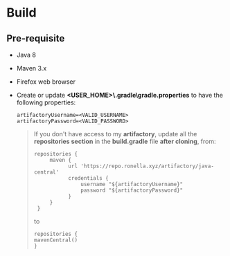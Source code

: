 # Build

## Pre-requisite

* Java 8

* Maven 3.x

* Firefox web browser

* Create or update **<USER_HOME>\\.gradle\\gradle.properties** to have the following properties:

    ```properties
    artifactoryUsername=<VALID_USERNAME>
    artifactoryPassword=<VALID_PASSWORD>
    ```
    
    > If you don't have access to my **artifactory**, update all the **repositories section** in the **build.gradle** file **after cloning**, from:
    >
    > ```
    > repositories {
    >      maven {
    >            url 'https://repo.ronella.xyz/artifactory/java-central'
    >            credentials {
    >                username "${artifactoryUsername}"
    >                password "${artifactoryPassword}"
    >            }
    >      }
    >  }
    >    ```
    >    
    >    to
    >    
    >    ```
    >  repositories {
    > 	mavenCentral()
    > }
    >```
